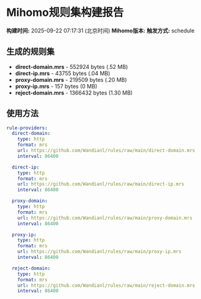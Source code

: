# Mihomo规则集构建报告

**构建时间:** 2025-09-22 07:17:31 (北京时间)
**Mihomo版本:** 
**触发方式:** schedule

## 生成的规则集

- **direct-domain.mrs** - 552924 bytes (.52 MB)
- **direct-ip.mrs** - 43755 bytes (.04 MB)
- **proxy-domain.mrs** - 219509 bytes (.20 MB)
- **proxy-ip.mrs** - 157 bytes (0 MB)
- **reject-domain.mrs** - 1366432 bytes (1.30 MB)

## 使用方法

```yaml
rule-providers:
  direct-domain:
    type: http
    format: mrs
    url: https://github.com/Wandianl/rules/raw/main/direct-domain.mrs
    interval: 86400

  direct-ip:
    type: http
    format: mrs
    url: https://github.com/Wandianl/rules/raw/main/direct-ip.mrs
    interval: 86400

  proxy-domain:
    type: http
    format: mrs
    url: https://github.com/Wandianl/rules/raw/main/proxy-domain.mrs
    interval: 86400

  proxy-ip:
    type: http
    format: mrs
    url: https://github.com/Wandianl/rules/raw/main/proxy-ip.mrs
    interval: 86400

  reject-domain:
    type: http
    format: mrs
    url: https://github.com/Wandianl/rules/raw/main/reject-domain.mrs
    interval: 86400

```
